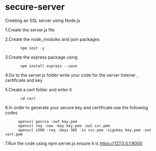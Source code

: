 ﻿# secure-server
Creating an SSL server using Node.js

1.Create the server.js file

2.Create the node_modules and json packages

           npm init -y 

3.Create the express package using
          
           npm install express --save

4.Go to the server.js folder write your code for the server listener , certificate and key

5.Create a cert folder  and enter it
          
           cd cert

6.In order to generate your secure key and certificate use the following codes

          openssl genrsa -out key.pem
          openssl req -new -key key.pem -out csr.pem
          openssl x509 -req -days 365 -in csr.pem -signkey key.pem -out cert.pem

7.Run the code  using npm server.js ensure it is https://127.0.0.1:8000

